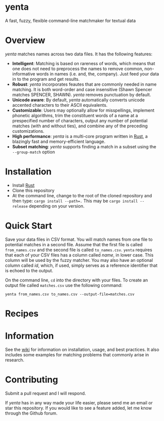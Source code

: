 # yenta

A fast, fuzzy, flexible command-line matchmaker for textual data 

# Overview

*yenta* matches names across two data files. It has the following features:

* **Intelligent**: Matching is based on rareness of words, which means that one
  does not need to preprocess the names to remove common, non-informative words in
  names (i.e. and, the, company). Just feed your data in to the program and get
  results.
* **Robust**: *yenta* incorporates feautes that are commonly needed in name
  matching. It is both word-order and case insensitive (Shawn Spencer matches
  SPENCER, SHAWN). *yenta* removes punctuation by default.
* **Unicode aware**: By default, *yenta* automatically converts unicode accented
  characters to their ASCII equivalents.
* **Customizable**: Users may optionally allow for misspellings, implement
  phonetic algorithms, trim the constituent words of a name at a prespecified
  number of characters, output any number of potential matches (with and without
  ties), and combine any of the preceding customizations.
* **High performance**: *yenta* is a multi-core program written in
  [Rust](https://www.rust-lang.org/), a blazingly fast and memory-efficient
  language.
* **Subset matching**: *yenta* supports finding a match in a subset using the
  `--group-match` option

# Installation

- Install [Rust](https://www.rust-lang.org/tools/install)
- Clone this repository
- At the command line, change to the root of the cloned repository and then
  type: `cargo install --path=.` This may be `cargo install --release` depending
  on your version.

# Quick Start

Save your data files in CSV format. You will match names from one file to
potential matches in a second file. Assume that the first file is called
`from_names.csv` and the second file is called `to_names.csv`. `yenta` requires
that each of your CSV files has a column called *name*, in lower case. This
column will be used by the fuzzy matcher. You may also have an optional column
called *id*, which, if used, simply serves as a reference identifier that is
echoed to the output.

On the command line, `cd` into the directory with your files. To create an
output file called `matches.csv` use the following command:

`yenta from_names.csv to_names.csv --output-file=matches.csv`

# Recipes



# Information

See the [wiki](https://github.com/tumarkin/yenta/wiki) for information on
installation, usage, and best practices. It also includes some examples for
matching problems that commonly arise in research.

# Contributing

Submit a pull request and I will respond.

If *yenta* has in any way made your life easier, please send me an email or star
this repository. If you would like to see a feature added, let me know through
the Github forum.

